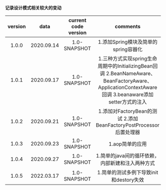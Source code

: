 **记录设计模式相关较大的变动** 

| version |    data    |  current code version  | comments | author |
| :-----: |  :-------: |  :------------------:  | :------: | :----: |
|  1.0.0  | 2020.09.14 |       1.0-SNAPSHOT     | 1.添加Spring模块及简单的spring容器化 | jack |
|  1.0.1  | 2020.09.17 |       1.0-SNAPSHOT     | 1.三种方式实现spring生命周期中的InitializingBean回调  2.BeanNameAware、BeanFactoryAware、ApplicationContextAware回调  3.beanaware添加setter方式的注入 | jack |
|  1.0.2  | 2020.09.21 |       1.0-SNAPSHOT     | 1.添加对FactoryBean的测试 2.添加BeanFactoryPostProcessor后置处理器 | jack |
|  1.0.3  | 2020.09.23 |       1.0-SNAPSHOT     | 1.aop简单的应用 | jack |
|  1.0.4  | 2020.09.27 |       1.0-SNAPSHOT     | 1.简单的java间的循环依赖，内部新建和注入两种方式 | jack |
|  1.0.5  | 2022.03.17 |       1.0-SNAPSHOT     | 1.简单的测试多例下导致init和destory失效 | jack |
